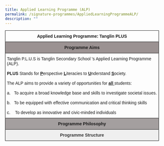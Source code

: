 ```yaml
---
title: Applied Learning Programme (ALP)
permalink: /signature-programmes/AppliedLearningProgrammeALP/
description: ""
---
```


 <style type="text/css">
.tg  {border-collapse:collapse;border-spacing:0;}
.tg td{border-color:black;border-style:solid;border-width:1px;font-family:Arial, sans-serif;font-size:14px;
  overflow:hidden;padding:10px 5px;word-break:normal;}
.tg th{border-color:black;border-style:solid;border-width:1px;font-family:Arial, sans-serif;font-size:14px;
  font-weight:normal;overflow:hidden;padding:10px 5px;word-break:normal;}
.tg .tg-hayw{background-color:#a49f9f;font-weight:bold;text-align:center;vertical-align:top}
.tg .tg-amwm{font-weight:bold;text-align:center;vertical-align:top}
.tg .tg-bld2{background-color:#9b9292;font-weight:bold;text-align:center;vertical-align:top}
.tg .tg-0lax{text-align:left;vertical-align:top}
.tg .tg-ccb6{background-color:#efefef;color:#333333;font-weight:bold;text-align:center;vertical-align:top}
</style>
<table class="tg">
<thead>
  <tr>
    <th class="tg-amwm">Applied Learning Programme: Tanglin PLUS</th>
  </tr>
</thead>
<tbody>
  <tr>
    <td class="tg-bld2">Programme Aims</td>
  </tr>
  <tr>
    <td class="tg-0lax">Tanglin P.L.U.S is Tanglin Secondary School 's Applied Learning Programme (ALP).<br><br><span style="font-weight:bold">PLUS </span>Stands for <span style="font-weight:bold;text-decoration:underline">P</span>erspective<span style="font-weight:bold"> </span><span style="font-weight:bold;text-decoration:underline">L</span>iteracies<span style="font-weight:bold"> </span>to<span style="font-weight:bold"> </span><span style="font-weight:bold;text-decoration:underline">U</span>nderstand<span style="font-weight:bold"> </span><span style="font-weight:bold;text-decoration:underline">S</span>ociety.<br><br>The ALP aims to provide a variety of opportunities for <span style="font-weight:bold;text-decoration:underline">all </span>students:<br><br>a.&nbsp;&nbsp;&nbsp;To acquire a broad knowledge base and skills to investigate societal issues.<br><br>b.&nbsp;&nbsp;&nbsp;To be equipped with effective communication and critical thinking skills<br><br>c.&nbsp;&nbsp;&nbsp;&nbsp;To develop as innovative and civic-minded individuals</td>
  </tr>
  <tr>
    <td class="tg-hayw">Programme Philosophy </td>
  </tr>
  <tr>
    <td class="tg-ccb6">Programme Structure</td>
  </tr>
</tbody>
</table>